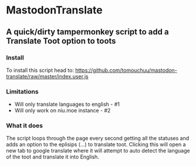 # MastodonTranslate

## A quick/dirty tampermonkey script to add a Translate Toot option to toots

### Install

To install this script head to: https://github.com/tomouchuu/mastodon-translate/raw/master/index.user.js

### Limitations

* Will only translate languages to english - #1
* Will only work on niu.moe instance - #2

### What it does

The script loops through the page every second getting all the statuses and adds an option to the eplisips (...) to translate toot. Clicking this will open a new tab to google translate where it will attempt to auto detect the language of the toot and translate it into English.